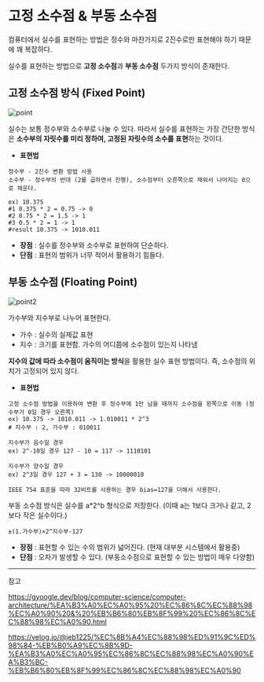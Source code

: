 # 고정 소수점 & 부동 소수점

컴퓨터에서 실수를 표현하는 방법은 정수와 마찬가지로 2진수로만 표현해야 하기 때문에 꽤 복잡하다.  

실수를 표현하는 방법으로 **고정 소수점**과 **부동 소수점** 두가지 방식이 존재한다.

## 고정 소수점 방식 (Fixed Point)

![point](https://user-images.githubusercontent.com/38287375/165951234-e6fe4a4c-d5a5-41ab-a9b2-311c05b82c65.png)

실수는 보통 정수부와 소수부로 나눌 수 있다. 따라서 실수를 표현하는 가장 간단한 방식은 **소수부의 자릿수를 미리 정하여, 고정된 자릿수의 소수를 표현**하는 것이다.

- **표현법**
```
정수부 - 2진수 변환 방법 사용  
소수부 - 정수부의 반대 (2를 곱하면서 진행), 소수점부터 오른쪽으로 채워서 나머지는 0으로 채운다.

ex) 10.375 
#1 0.375 * 2 = 0.75 -> 0
#2 0.75 * 2 = 1.5 -> 1
#3 0.5 * 2 = 1 -> 1
#result 10.375 -> 1010.011
```
- **장점** : 실수를 정수부와 소수부로 표현하여 단순하다.
- **단점** :  표현의 범위가 너무 적어서 활용하기 힘들다. 

## 부동 소수점 (Floating Point)

![point2](https://user-images.githubusercontent.com/38287375/165954451-13d11534-d4e7-4fe0-bcac-68101182826e.png)

 가수부와 지수부로 나누어 표현한다.
 - 가수 : 실수의 실제값 표현
 - 지수 : 크기를 표현함. 가수의 어디쯤에 소수점이 있는지 나타냄

**지수의 값에 따라 소수점이 움직이는 방식**을 활용한 실수 표현 방법이다.
즉, 소수점의 위치가 고정되어 있지 않다.

- **표현법**
```
고정 소수점 방법을 이용하여 변환 후 정수부에 1만 남을 때까지 소수점을 왼쪽으로 이동 (정수부가 0일 경우 오른쪽)
ex) 10.375 -> 1010.011 -> 1.010011 * 2^3
# 지수부 : 2, 가수부 : 010011

지수부가 음수일 경우
ex) 2^-10일 경우 127 - 10 = 117 -> 1110101

지수부가 양수일 경우
ex) 2^3일 경우 127 + 3 = 130 -> 10000010

IEEE 754 표준을 따라 32비트를 사용하는 경우 bias=127을 더해서 사용한다.
```

부동 소수점 방식은 실수를 a*2^b 형식으로 저장한다.
(이때 a는 1보다 크거나 같고, 2보다 작은 실수이다.)

`
 ±(1.가수부)×2^지수부-127
`

- **장점** : 표현할 수 있는 수의 범위가 넓어진다. (현재 대부분 시스템에서 활용중)
- **단점** : 오차가 발생할 수 있다. (부동소수점으로 표현할 수 있는 방법이 매우 다양함) 


---
참고

https://gyoogle.dev/blog/computer-science/computer-architecture/%EA%B3%A0%EC%A0%95%20%EC%86%8C%EC%88%98%EC%A0%90%20&%20%EB%B6%80%EB%8F%99%20%EC%86%8C%EC%88%98%EC%A0%90.html

https://velog.io/@jeb1225/%EC%8B%A4%EC%88%98%ED%91%9C%ED%98%84-%EB%B0%A9%EC%8B%9D-%EA%B3%A0%EC%A0%95%EC%86%8C%EC%88%98%EC%A0%90%EA%B3%BC-%EB%B6%80%EB%8F%99%EC%86%8C%EC%88%98%EC%A0%90